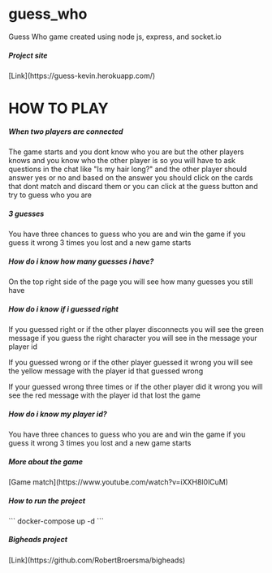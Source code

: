 # guess_who
Guess Who game created using node js, express, and socket.io

<h5>Project site</h5>
[Link](https://guess-kevin.herokuapp.com/)

<h1>HOW TO PLAY</h1>

<h5>When two players are connected</h5>
<p>The game starts and you dont know who you are but the other players knows and you know who the other player is so you will have to ask questions in the chat like "Is my hair long?" and the other player should answer yes or no and based on the answer you should click on the cards that dont match and discard them or you can click at the guess button and try to guess who you are</p>

<h5>3 guesses</h5>
<p>You have three chances to guess who you are and win the game if you guess it wrong 3 times you lost and a new game starts</p>

<h5>How do i know how many guesses i have?</h5>
<p>On the top right side of the page you will see how many guesses you still have</p>

<h5>How do i know if i guessed right</h5>
<p>If you guessed right or if the other player disconnects you will see the green message if you guess the right character you will see in the message your player id</p>
<p>If you guessed wrong or if the other player guessed it wrong you will see the yellow message with the player id that guessed wrong</p>
<p>If your guessed wrong three times or if the other player did it wrong you will see the red message with the player id that lost the game</p>

<h5>How do i know my player id?</h5>
<p>You have three chances to guess who you are and win the game if you guess it wrong 3 times you lost and a new game starts</p>

<h5>More about the game</h5>
[Game match](https://www.youtube.com/watch?v=iXXH8l0lCuM)

<h5>How to run the project</h5>
``` 
docker-compose up -d
 ```

<h5>Bigheads project</h5>
[Link](https://github.com/RobertBroersma/bigheads)
